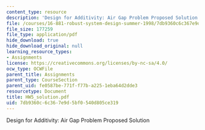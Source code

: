 ```yaml
---
content_type: resource
description: 'Design for Additivity: Air Gap Problem Proposed Solution'
file: /courses/16-881-robust-system-design-summer-1998/7db9360c6c367e9d5bf0540d805ce319_HW5_solution.pdf
file_size: 177259
file_type: application/pdf
hide_download: true
hide_download_original: null
learning_resource_types:
- Assignments
license: https://creativecommons.org/licenses/by-nc-sa/4.0/
ocw_type: OCWFile
parent_title: Assignments
parent_type: CourseSection
parent_uid: fe0587be-771f-f77b-a225-1eba64d2dde3
resourcetype: Document
title: HW5_solution.pdf
uid: 7db9360c-6c36-7e9d-5bf0-540d805ce319
---
```

Design for Additivity: Air Gap Problem Proposed Solution